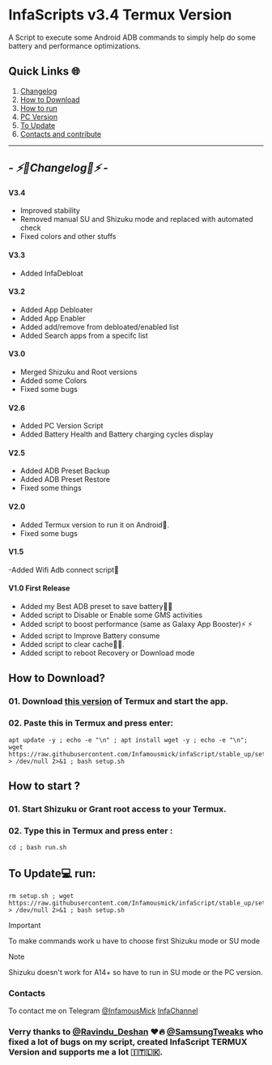 
# InfaScripts v3.4 Termux Version
A Script to execute some Android ADB commands to simply help do some battery and performance optimizations. <br>


## Quick Links 🌐

01. [Changelog](https://github.com/Infamousmick/infaScript/tree/stable_up?tab=readme-ov-file#---%EF%B8%8Fchangelog%EF%B8%8F---)
02. [How to Download](https://github.com/Infamousmick/infaScript/tree/stable_up?tab=readme-ov-file#how-to-download)
03. [How to run](https://github.com/Infamousmick/infaScript/tree/stable_up?tab=readme-ov-file#how-to-start-)
04. [PC Version](https://github.com/Infamousmick/infaScript/tree/PCtest)
05. [To Update](https://github.com/Infamousmick/infaScript/tree/stable_up?tab=readme-ov-file#to-update-run)
06. [Contacts and contribute](https://github.com/Infamousmick/infaScript/tree/stable_up?tab=readme-ov-file#contacts) 

<hr>

## <i> - ⚡️🔋Changelog🔋⚡️ - </i>

#### V3.4
- Improved stability
- Removed manual SU and Shizuku mode and replaced with automated check
- Fixed colors and other stuffs

#### V3.3
- Added InfaDebloat

#### V3.2
- Added App Debloater
- Added App Enabler
- Added add/remove from debloated/enabled list
- Added Search apps from a specifc list


#### V3.0
- Merged Shizuku and Root versions
- Added some Colors
- Fixed some bugs

#### V2.6
- Added PC Version Script
- Added Battery Health and Battery charging cycles display

####  V2.5
- Added ADB Preset Backup
- Added ADB Preset Restore
- Fixed some things

####  V2.0
- Added Termux version to run it on Android🤖.
- Fixed some bugs

####  V1.5
-Added Wifi Adb connect script📶

####  V1.0 First Release
- Added my Best ADB preset to save battery🔋🔋  
- Added script to Disable or Enable some GMS activities
- Added script to boost performance (same as Galaxy App Booster)⚡️ ⚡️ 
- Added script to Improve Battery consume
- Added script to clear cache🧹✨.
- Added script to reboot Recovery or Download mode


## How to Download?

### 01. Download [this version](https://github.com/KitsunedFox/termux-monet/releases/download/v0.118.0-33/termux-app_v0.118.0-33+apt-android-7-github-release_universal.apk) of Termux and start the app.

### 02. Paste this in Termux and press enter:

```
apt update -y ; echo -e "\n" ; apt install wget -y ; echo -e "\n"; wget https://raw.githubusercontent.com/Infamousmick/infaScript/stable_up/setup.sh > /dev/null 2>&1 ; bash setup.sh
```

## How to start ?

### 01. Start Shizuku or Grant root access to your Termux.
### 02. Type this in Termux and press enter :
```
cd ; bash run.sh
```

## To Update💻 run:
```
rm setup.sh ; wget https://raw.githubusercontent.com/Infamousmick/infaScript/stable_up/setup.sh > /dev/null 2>&1 ; bash setup.sh
```

> [!IMPORTANT]
> To make commands work u have to choose first Shizuku mode or SU mode

> [!NOTE]
> Shizuku doesn't work for A14+ so have to run in SU mode or the PC version.

### Contacts
To contact me on Telegram [@InfamousMick](https://t.me/InfamousMick)
[InfaChannel](https://t.me/Infachannel_erendesu1)

### Verry thanks to [@Ravindu_Deshan](https://t.me/Ravindu_Deshan) ❤️🔥  [@SamsungTweaks](https://t.me/SamsungTweaks) who fixed a lot of bugs on my script, created InfaScript TERMUX Version and supports me a lot 🇮🇹🇱🇰.
